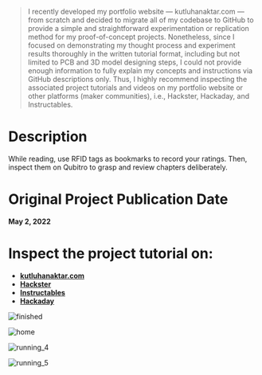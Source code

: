 > I recently developed my portfolio website — kutluhanaktar.com — from scratch and decided to migrate all of my codebase to GitHub to provide a simple and straightforward experimentation or replication method for my proof-of-concept projects. Nonetheless, since I focused on demonstrating my thought process and experiment results thoroughly in the written tutorial format, including but not limited to PCB and 3D model designing steps, I could not provide enough information to fully explain my concepts and instructions via GitHub descriptions only. Thus, I highly recommend inspecting the associated project tutorials and videos on my portfolio website or other platforms (maker communities), i.e., Hackster, Hackaday, and Instructables.

# Description

While reading, use RFID tags as bookmarks to record your ratings. Then, inspect them on Qubitro to grasp and review chapters deliberately.

# Original Project Publication Date

**May 2, 2022**

# Inspect the project tutorial on:

- **[kutluhanaktar.com](https://www.kutluhanaktar.com/projects/IoT_Bookmark_and_Reading_Tracker_w_Qubitro/)**
- **[Hackster](https://www.hackster.io/kutluhan-aktar/iot-bookmark-and-reading-book-ratings-tracker-w-qubitro-ff49a3)**
- **[Instructables](https://www.instructables.com/IoT-Bookmark-and-Reading-Book-Ratings-Tracker-W-Qu/)**
- **[Hackaday](https://hackaday.io/project/185222-iot-bookmark-and-reading-tracker-w-qubitro)**

![finished](https://github.com/user-attachments/assets/52c4089b-154a-48b0-80e7-360ae7fbbfea)

![home](https://github.com/user-attachments/assets/39be7c3e-d4a9-450b-ba61-4980e4f2d654)

![running_4](https://github.com/user-attachments/assets/f96d559d-b5ea-4f63-9b8d-5c967f7b0f2a)

![running_5](https://github.com/user-attachments/assets/bbdf58cc-6d21-4d00-b899-e51f9d8bcc42)
